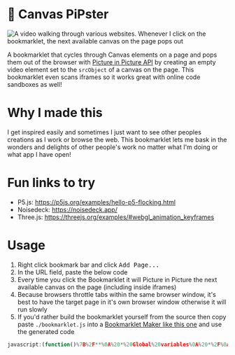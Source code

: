 # 🎨 Canvas PiPster

![A video walking through various websites. Whenever I click on the bookmarklet, the next available canvas on the page pops out](https://media.giphy.com/media/TvfIFj3dVou9hVZPWM/giphy.gif)

A bookmarklet that cycles through Canvas elements on a page and pops them out of the browser with [Picture in Picture API](https://developer.mozilla.org/en-US/docs/Web/API/Picture-in-Picture_API) by creating an empty video element set to the `srcObject` of a canvas on the page. This bookmarklet even scans iframes so it works great with online code sandboxes as well!

# Why I made this

I get inspired easily and sometimes I just want to see other peoples creations as I work or browse the web. This bookmarklet lets me bask in the wonders and delights of other people's work no matter what I'm doing or what app I have open!

# Fun links to try

- P5.js: https://p5js.org/examples/hello-p5-flocking.html
- Noisedeck: https://noisedeck.app/
- Three.js: https://threejs.org/examples/#webgl_animation_keyframes

# Usage

1. Right click bookmark bar and click <kbd>Add Page...</kbd>
2. In the URL field, paste the below code
3. Every time you click the Bookmarklet it will Picture in Picture the next available canvas on the page (including inside iframes)
4. Because browsers throttle tabs within the same browser window, it's best to have the target page in it's own browser window otherwise it will run slowly
5. If you'd rather build the bookmarklet yourself from the source then copy paste `./bookmarklet.js` into a [Bookmarklet Maker like this one](https://caiorss.github.io/bookmarklet-maker/) and use the generated code

```js
javascript:(function()%7B%2F**%0A%20*%20Global%20variables%0A%20*%2F%0Aif%20(typeof%20pictureInPictureGlobals%20%3D%3D%3D%20'undefined')%20%7B%0A%20%20window.pictureInPictureGlobals%20%3D%20%7B%0A%20%20%20%20%24canvases%3A%20%5B%5D%2C%0A%20%20%20%20%24video%3A%20null%2C%0A%20%20%20%20curCanvasIndex%3A%200%0A%20%20%7D%0A%7D%0A%0A%2F**%0A%20*%20This%20will%20run%20every%20time%20you%20press%20the%20bookmarklet%0A%20*%2F%0A(()%20%3D%3E%20%7B%0A%20%20%2F**%0A%20%20%20*%20Collect%20all%20canvases%20in%20all%20frames%0A%20%20%20*%2F%0A%20%20%2F%2F%20Get%20the%20ones%20on%20the%20current%20page%0A%20%20if%20(!pictureInPictureGlobals.%24canvases.length)%20%7B%0A%20%20%20%20const%20%24canvases%20%3D%20document.querySelectorAll('canvas')%0A%20%20%20%20if%20(%24canvases)%20pictureInPictureGlobals.%24canvases.push(...%24canvases)%0A%20%20%7D%0A%20%20%0A%20%20%2F%2F%20Get%20the%20ones%20in%20iframes%0A%20%20const%20%24iframes%20%3D%20document.querySelectorAll('iframe')%0A%20%20if%20(%24iframes)%20%7B%0A%20%20%20%20%24iframes.forEach(%24iframe%20%3D%3E%20%7B%0A%20%20%20%20%20%20const%20%24canvases%20%3D%20%24iframe.contentWindow.document.querySelectorAll('canvas')%0A%20%20%20%20%20%20if%20(%24canvases)%20pictureInPictureGlobals.%24canvases.push(...%24canvases)%20%20%0A%20%20%20%20%7D)%0A%20%20%7D%0A%20%20%0A%20%20%2F**%0A%20%20%20*%20Picture%20in%20picture%0A%20%20%20*%2F%0A%20%20if%20(pictureInPictureGlobals.%24canvases.length)%20%7B%0A%20%20%20%20const%20%24targetCanvas%20%3D%20pictureInPictureGlobals.%24canvases%5BpictureInPictureGlobals.curCanvasIndex%5D%0A%0A%20%20%20%20%2F%2F%20Create%20video%20element%0A%20%20%20%20if%20(!pictureInPictureGlobals.%24video)%20%7B%0A%20%20%20%20%20%20pictureInPictureGlobals.%24video%20%3D%20document.createElement('video')%0A%20%20%20%20%20%20pictureInPictureGlobals.%24video.style.display%20%3D%20'none'%0A%20%20%20%20%20%20document.body.appendChild(pictureInPictureGlobals.%24video)%0A%20%20%20%20%7D%0A%0A%20%20%20%20%2F%2F%20Set%20source%0A%20%20%20%20pictureInPictureGlobals.%24video.width%20%3D%20%24targetCanvas.width%0A%20%20%20%20pictureInPictureGlobals.%24video.height%20%3D%20%24targetCanvas.height%0A%20%20%20%20console.log(%24targetCanvas)%0A%20%20%20%20pictureInPictureGlobals.%24video.srcObject%20%3D%20%24targetCanvas.captureStream()%0A%0A%20%20%20%20%2F%2F%20Start%20pip%0A%20%20%20%20pictureInPictureGlobals.%24video.onloadedmetadata%20%3D%20()%20%3D%3E%20%7B%0A%20%20%20%20%20%20pictureInPictureGlobals.%24video.play()%0A%20%20%20%20%7D%0A%20%20%20%20pictureInPictureGlobals.%24video.onplay%20%3D%20()%20%3D%3E%20%7B%0A%20%20%20%20%20%20pictureInPictureGlobals.%24video.requestPictureInPicture()%0A%20%20%20%20%7D%0A%20%20%0A%20%20%2F%2F%20No%20canvases%20%F0%9F%98%A5%0A%20%20%7D%20else%20%7B%0A%20%20%20%20alert('No%20canvases%20found%20%F0%9F%98%A5')%0A%20%20%7D%0A%0A%20%20pictureInPictureGlobals.curCanvasIndex%20%2B%3D%201%0A%20%20if%20(pictureInPictureGlobals.curCanvasIndex%20%3D%3D%3D%20pictureInPictureGlobals.%24canvases.length)%20%7B%0A%20%20%20%20pictureInPictureGlobals.curCanvasIndex%20%3D%200%0A%20%20%7D%0A%7D)()%7D)()%3B
```